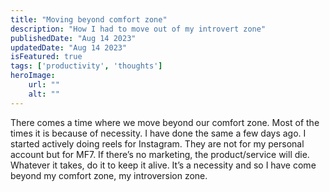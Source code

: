 ```yaml
---
title: "Moving beyond comfort zone"
description: "How I had to move out of my introvert zone"
publishedDate: "Aug 14 2023"
updatedDate: "Aug 14 2023"
isFeatured: true
tags: ['productivity', 'thoughts']
heroImage:
    url: ""
    alt: ""
---
```


There comes a time where we move beyond our comfort zone. Most of the times it is because of necessity. I have done the same a few days ago. I started actively doing reels for Instagram. They are not for my personal account but for MF7. If there’s no marketing, the product/service will die. Whatever it takes, do it to keep it alive. It’s a necessity and so I have come beyond my comfort zone, my introversion zone. 

